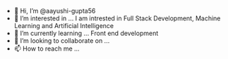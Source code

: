 - 👋 Hi, I’m @aayushi-gupta56
- 👀 I’m interested in ...
I am intrested in Full Stack Development, Machine Learning and Artificial Intelligence
- 🌱 I’m currently learning ...
Front end development
- 💞️ I’m looking to collaborate on ...
- 📫 How to reach me ...

<!---
aayushi-gupta56/aayushi-gupta56 is a ✨ special ✨ repository because its `README.md` (this file) appears on your GitHub profile.
You can click the Preview link to take a look at your changes.
--->
